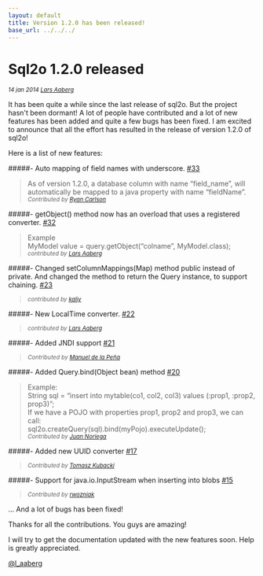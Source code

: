 ```yaml
---
layout: default
title: Version 1.2.0 has been released!
base_url: ../../../
---
```


# Sql2o 1.2.0 released
_<small>14 jan 2014 <a href="https://github.com/aaberg">Lars Aaberg</a> </small>_

It has been quite a while since the last release of sql2o. But the project hasn't been dormant! A lot of people have
contributed and a lot of new features has been added and quite a few bugs has been fixed. I am excited to announce that
all the effort has resulted in the release of version 1.2.0 of sql2o!

Here is a list of new features:

#####- Auto mapping of field names with underscore.  <a href="https://github.com/aaberg/sql2o/pull/33"><span class="badge badge-info">#33</span></a>  
>As of version 1.2.0, a database column with name “field_name”, will automatically be mapped to a java property with name “fieldName”.  
>_<small>Contributed by [Ryan Carlson](https://github.com/ryancarlson)</small>_



#####- getObject() method now has an overload that uses a registered converter. <a href="https://github.com/aaberg/sql2o/issues/32"><span class="badge badge-info">#32</span></a>
>Example   
>MyModel value = query.getObject(“colname”, MyModel.class);    
>_<small>contributed by [Lars Aaberg](https://github.com/aaberg)</small>_


#####- Changed setColumnMappings(Map) method public instead of private. And changed the method to return the Query instance, to support chaining.  <a href="https://github.com/aaberg/sql2o/pull/23"><span class="badge badge-info">#23</span></a>
>_<small>contributed by [kaliy](https://github.com/kaliy)</small>_


#####- New LocalTime converter.   <a href="https://github.com/aaberg/sql2o/issues/22"><span class="badge badge-info">#22</span></a>
>_<small>contributed by [Lars Aaberg](https://github.com/aaberg)</small>_


#####- Added JNDI support  <a href="https://github.com/aaberg/sql2o/pull/21"><span class="badge badge-info">#21</span></a>   
>_<small>Contributed by [Manuel de la Peña](https://github.com/mdelapenya)</small>_


#####- Added Query.bind(Object bean) method   <a href="https://github.com/aaberg/sql2o/pull/20"><span class="badge badge-info">#20</span></a>   
>Example:   
>String sql = “insert into mytable(co1, col2, col3) values (:prop1, :prop2, prop3)”;   
>If we have a POJO with properties prop1, prop2 and prop3, we can call:   
>sql2o.createQuery(sql).bind(myPojo).executeUpdate();   
>_<small>Contributed by [Juan Noriega](https://github.com/jsnoriegam)</small>_


#####- Added new UUID converter   <a href="https://github.com/aaberg/sql2o/pull/17"><span class="badge badge-info">#17</span></a>
>_<small>Contributed by [Tomasz Kubacki](https://github.com/tomaszkubacki)</small>_


#####- Support for java.io.InputStream when inserting into blobs   <a href="https://github.com/aaberg/sql2o/pull/15"><span class="badge badge-info">#15</span></a>
>_<small>Contributed by [rwozniak](https://github.com/rwozniak)</small>_


... And a lot of bugs has been fixed!

Thanks for all the contributions. You guys are amazing!

I will try to get the documentation updated with the new features soon. Help is greatly appreciated.

[@l_aaberg](https://twitter.com/l_aaberg)